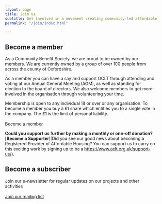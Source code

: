```yaml
---
layout: page
title: Join us
subtitle: Get involved in a movement creating community-led affordable homes
permalink: "/join/index.html"

---
```

## Become a member

As a Community Benefit Society, we are proud to be owned by our members. We are currently owned by a group of over 100 people from across the county of Oxfordshire.

As a member you can have a say and support OCLT through attending and voting at our Annual General Meeting (AGM), as well as standing for election to the board of directors. We also welcome members to get more involved in the organisation through volunteering your time.

Membership is open to any individual 18 or over or any organisation. To become a member you buy a £1 share which entitles you to a single vote in the company. The £1 is the limit of personal liability. <br> <br> <a class="button btn" href="https://app.donorfy.com/form/J7EEWBHW62/53NSK">Become a member</a>

**Could you support us further by making a monthly or one-off donation?** [**Become a Supporter**](Did you see our good news about becoming a Registered Provider of Affordable Housing?  You can support us to carry on this exciting work by signing up to be a https://www.oclt.org.uk/support-us/)**.**

## Become a subscriber

Join our e-newsletter for regular updates on our projects and other activities <br> <br> <a class="button btn" href="https://oclt.us7.list-manage.com/subscribe?u=705f7de83867afe997c4f8eba&id=03a63db2a8" target="_blank">Join our mailing list</a>
